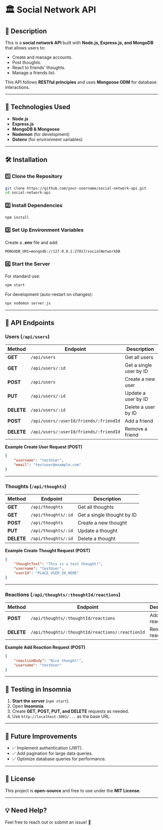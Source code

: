 # 🏛 Social Network API

## 📌 Description
This is a **social network API** built with **Node.js, Express.js, and MongoDB** that allows users to:
- Create and manage accounts.
- Post thoughts.
- React to friends' thoughts.
- Manage a friends list.

This API follows **RESTful principles** and uses **Mongoose ODM** for database interactions.

---

## 🚀 Technologies Used
- **Node.js**
- **Express.js**
- **MongoDB & Mongoose**
- **Nodemon** (for development)
- **Dotenv** (for environment variables)

---

## 🛠 Installation

### **1️⃣ Clone the Repository**
```sh
git clone https://github.com/your-username/social-network-api.git
cd social-network-api
```

### **2️⃣ Install Dependencies**
```sh
npm install
```

### **3️⃣ Set Up Environment Variables**
Create a **.env** file and add:

```plaintext
MONGODB_URI=mongodb://127.0.0.1:27017/socialNetworkDB
```

### **4️⃣ Start the Server**
For standard use:
```sh
npm start
```
For development (auto-restart on changes):
```sh
npx nodemon server.js
```

---

## 📌 API Endpoints

### **Users (`/api/users`)**
| Method | Endpoint | Description |
|--------|---------|-------------|
| **GET** | `/api/users` | Get all users |
| **GET** | `/api/users/:id` | Get a single user by ID |
| **POST** | `/api/users` | Create a new user |
| **PUT** | `/api/users/:id` | Update a user by ID |
| **DELETE** | `/api/users/:id` | Delete a user by ID |
| **POST** | `/api/users/:userId/friends/:friendId` | Add a friend |
| **DELETE** | `/api/users/:userId/friends/:friendId` | Remove a friend |

**Example Create User Request (POST)**
```json
{
    "username": "testUser",
    "email": "testuser@example.com"
}
```

---

### **Thoughts (`/api/thoughts`)**
| Method | Endpoint | Description |
|--------|---------|-------------|
| **GET** | `/api/thoughts` | Get all thoughts |
| **GET** | `/api/thoughts/:id` | Get a single thought by ID |
| **POST** | `/api/thoughts` | Create a new thought |
| **PUT** | `/api/thoughts/:id` | Update a thought |
| **DELETE** | `/api/thoughts/:id` | Delete a thought |

**Example Create Thought Request (POST)**
```json
{
    "thoughtText": "This is a test thought!",
    "username": "testUser",
    "userId": "PLACE_USER_ID_HERE"
}
```

---

### **Reactions (`/api/thoughts/:thoughtId/reactions`)**
| Method | Endpoint | Description |
|--------|---------|-------------|
| **POST** | `/api/thoughts/:thoughtId/reactions` | Add a reaction |
| **DELETE** | `/api/thoughts/:thoughtId/reactions/:reactionId` | Remove a reaction |

**Example Add Reaction Request (POST)**
```json
{
    "reactionBody": "Nice thought!",
    "username": "testUser"
}
```

---

## 🧪 Testing in Insomnia
1. **Start the server** (`npm start`).
2. Open **Insomnia**.
3. Create **GET, POST, PUT, and DELETE** requests as needed.
4. Use `http://localhost:3001/...` as the base URL.

---

## 🔗 Future Improvements
- ✅ Implement authentication (JWT).
- ✅ Add pagination for large data queries.
- ✅ Optimize database queries for performance.

---

## 📜 License
This project is **open-source** and free to use under the **MIT License**.

---

## 💡 Need Help?
Feel free to reach out or submit an issue! 🚀
